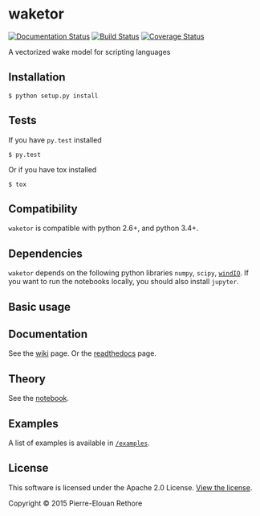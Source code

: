 # waketor
[![Documentation Status](https://readthedocs.org/projects/waketor/badge/?version=latest)](http://waketor.readthedocs.org/en/latest/?badge=latest)
[![Build Status](https://travis-ci.org/rethore/waketor.svg)](https://travis-ci.org/rethore/waketor)
[![Coverage Status](https://coveralls.io/repos/rethore/waketor/badge.svg?branch=master&service=github)](https://coveralls.io/github/rethore/waketor?branch=master)


A vectorized wake model for scripting languages

## Installation

    $ python setup.py install

## Tests
If you have `py.test` installed

    $ py.test

Or if you have tox installed

    $ tox

## Compatibility
`waketor` is compatible with python 2.6+, and python 3.4+.

## Dependencies
`waketor` depends on the following python libraries `numpy`, `scipy`, [`windIO`](https://github.com/rethore/windIO.git).
If you want to run the notebooks locally, you should also install `jupyter`.

## Basic usage


## Documentation
See the [wiki](https://github.com/rethore/waketor/wiki/Documentation) page. Or the
[readthedocs](http://waketor.readthedocs.org/en/latest/) page.

## Theory
See the [notebook](https://github.com/rethore/waketor/blob/master/theory/waketor.ipynb).

## Examples
A list of examples is available in [`/examples`](https://github.com/rethore/waketor/blob/master/examples).

## License
This software is licensed under the Apache 2.0 License. [View the license](https://github.com/rethore/waketor/blob/master/LICENSE).

Copyright © 2015 Pierre-Elouan Rethore
